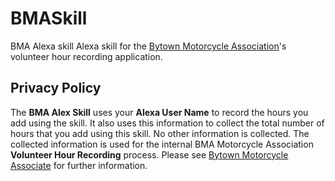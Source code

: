 # BMASkill
BMA Alexa skill
Alexa skill for the [Bytown Motorcycle Association](http://bma1.ca/)'s volunteer hour recording application.
## Privacy Policy
The **BMA Alex Skill** uses your **Alexa User Name** to record the hours you add using the skill. It also uses this information to collect the total number of hours that you add using this skill.
No other information is collected.
The collected information is used for the internal BMA Motorcycle Association **Volunteer Hour Recording** process. Please see [Bytown Motorcycle Associate](http://bma1.ca) for further information.

